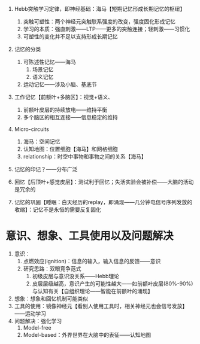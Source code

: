 1. Hebb突触学习定律，即神经基础：海马【短期记忆形成长期记忆的枢纽】
	1. 突触可塑性：两个神经元突触联系强度的改变，强度固化形成记忆
	2. 学习的本质：强直刺激——LTP——更多的突触连接；轻刺激——习惯化
	3. 可塑性的变化并不足以支持形成长期记忆
2. 记忆的分类
	1. 可陈述性记忆——海马
		1. 场景记忆
		2. 语义记忆
	2. 运动记忆——涉及小脑、基底节
3. 工作记忆【前额叶+多脑区】：视觉+语义、
	1. 前额叶皮层的持续放电——维持平衡
	2. 多个脑区的相互连接——信息稳定的维持

4. Micro-circuits
	1. 海马：空间记忆
	2. 认知地图：位置细胞【海马】和网格细胞
	3. relationship：时空中事物和事物之间的关系【海马】
5. 记忆的印记？——分布广泛
6. 回忆【后顶叶+感觉皮层】：测试利于回忆；失活实验会被补偿——大脑的活动是冗余的
7. 记忆的巩固【睡眠：白天经历的replay，即涌现——几分钟电信号序列发放的收缩】：记忆不是永恒的需要反复固化

# 意识、想象、工具使用以及问题解决
1. 意识：
	1. 点燃效应(ignition)：信息的输入，输入信息的反馈——意识
	2. 研究思路：双眼竞争范式
		1. 初级皮层与意识没关系——Hebb理论
		2. 皮层层级越高，意识产生的可能性越大——如前额叶皮层(80%-90%)与认知有关【自组织理论——智能在前额叶的涌现】
2. 想象：想象和回忆机制可能类似
3. 工具的使用：镜像神经元【看别人使用工具时，相关神经元也会信号发放】——运动学习
4. 问题解决：强化学习
	1. Model-free
	2. Model-based：外界世界在大脑中的表征——认知地图